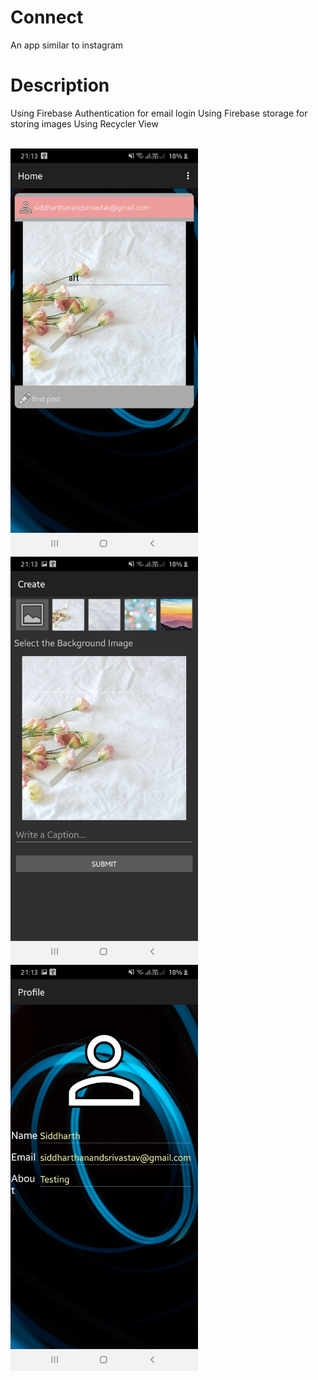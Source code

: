 # Connect
An app similar to instagram

# Description
Using Firebase Authentication for email login
Using Firebase storage for storing images
Using Recycler View


<br><img src = "https://github.com/AnandSidd/LastTry/blob/master/Screenshot_20200721-211310_Connect.jpg" height=650 width=300>   <img src = "https://github.com/AnandSidd/LastTry/blob/master/Screenshot_20200721-211318_Connect.jpg" height=650 width=300>   <img src = "https://github.com/AnandSidd/LastTry/blob/master/Screenshot_20200721-211330_Connect.jpg" height=650 width=300> </br>
